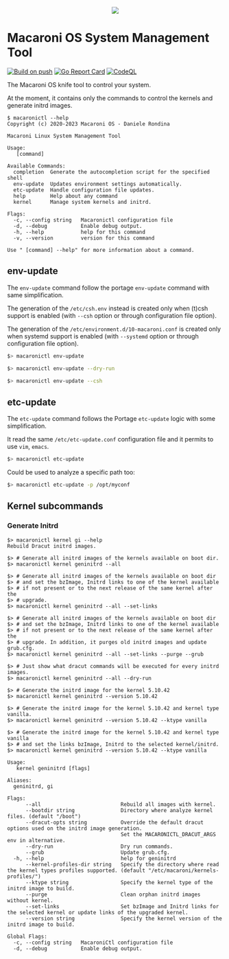 <p align="center">
  <img src="https://github.com/macaroni-os/macaroni-site/blob/master/site/static/images/logo.png">
</p>

# Macaroni OS System Management Tool

[![Build on push](https://github.com/macaroni-os/macaronictl/actions/workflows/push.yml/badge.svg)](https://github.com/macaroni-os/macaronictl/actions/workflows/push.yml)
[![Go Report Card](https://goreportcard.com/badge/github.com/macaroni-os/macaronictl)](https://goreportcard.com/report/github.com/macaroni-os/macaronictl)
[![CodeQL](https://github.com/macaroni-os/macaronictl/actions/workflows/codeql-analysis.yml/badge.svg)](https://github.com/macaroni-os/macaronictl/actions/workflows/codeql-analysis.yml)

The Macaroni OS knife tool to control your system.

At the moment, it contains only the commands to control
the kernels and generate initrd images.


```
$ macaronictl --help
Copyright (c) 2020-2023 Macaroni OS - Daniele Rondina

Macaroni Linux System Management Tool

Usage:
   [command]

Available Commands:
  completion  Generate the autocompletion script for the specified shell
  env-update  Updates environment settings automatically.
  etc-update  Handle configuration file updates.
  help        Help about any command
  kernel      Manage system kernels and initrd.

Flags:
  -c, --config string   Macaronictl configuration file
  -d, --debug           Enable debug output.
  -h, --help            help for this command
  -v, --version         version for this command

Use " [command] --help" for more information about a command.
```

## env-update

The `env-update` command follow the portage `env-update` command with
same simplification.

The generation of the `/etc/csh.env` instead is created only when
(t)csh support is enabled (with `--csh` option or through configuration
file option).

The generation of the `/etc/environment.d/10-macaroni.conf` is created only when
systemd support is enabled (with `--systemd` option or through configuration
file option).

```bash
$> macaronictl env-update

$> macaronictl env-update --dry-run

$> macaronictl env-update --csh
```

## etc-update

The `etc-update` command follows the Portage `etc-update` logic with
some simplification.

It read the same `/etc/etc-update.conf` configuration file and it permits to
use `vim`, `emacs`.

```bash
$> macaronictl etc-update
```

Could be used to analyze a specific path too:

```bash
$> macaronictl etc-update -p /opt/myconf
```

## Kernel subcommands

### Generate Initrd

```
$> macaronictl kernel gi --help
Rebuild Dracut initrd images.

$> # Generate all initrd images of the kernels available on boot dir.
$> macaronictl kernel geninitrd --all

$> # Generate all initrd images of the kernels available on boot dir
$> # and set the bzImage, Initrd links to one of the kernel available
$> # if not present or to the next release of the same kernel after the
$> # upgrade.
$> macaronictl kernel geninitrd --all --set-links

$> # Generate all initrd images of the kernels available on boot dir
$> # and set the bzImage, Initrd links to one of the kernel available
$> # if not present or to the next release of the same kernel after the
$> # upgrade. In addition, it purges old initrd images and update grub.cfg.
$> macaronictl kernel geninitrd --all --set-links --purge --grub

$> # Just show what dracut commands will be executed for every initrd images.
$> macaronictl kernel geninitrd --all --dry-run

$> # Generate the initrd image for the kernel 5.10.42
$> macaronictl kernel geninitrd --version 5.10.42

$> # Generate the initrd image for the kernel 5.10.42 and kernel type vanilla.
$> macaronictl kernel geninitrd --version 5.10.42 --ktype vanilla

$> # Generate the initrd image for the kernel 5.10.42 and kernel type vanilla
$> # and set the links bzImage, Initrd to the selected kernel/initrd.
$> macaronictl kernel geninitrd --version 5.10.42 --ktype vanilla

Usage:
   kernel geninitrd [flags]

Aliases:
  geninitrd, gi

Flags:
      --all                          Rebuild all images with kernel.
      --bootdir string               Directory where analyze kernel files. (default "/boot")
      --dracut-opts string           Override the default dracut options used on the initrd image generation.
                                     Set the MACARONICTL_DRACUT_ARGS env in alternative.
      --dry-run                      Dry run commands.
      --grub                         Update grub.cfg.
  -h, --help                         help for geninitrd
      --kernel-profiles-dir string   Specify the directory where read the kernel types profiles supported. (default "/etc/macaroni/kernels-profiles/")
      --ktype string                 Specify the kernel type of the initrd image to build.
      --purge                        Clean orphan initrd images without kernel.
      --set-links                    Set bzImage and Initrd links for the selected kernel or update links of the upgraded kernel.
      --version string               Specify the kernel version of the initrd image to build.

Global Flags:
  -c, --config string   MacaroniCtl configuration file
  -d, --debug           Enable debug output.
```

